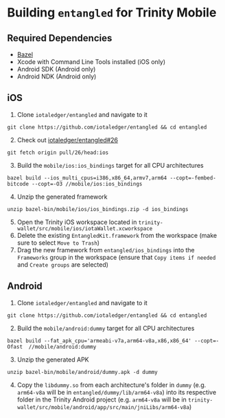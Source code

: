 # Building `entangled` for Trinity Mobile

## Required Dependencies
- [Bazel](https://docs.bazel.build/versions/master/install.html)
- Xcode with Command Line Tools installed (iOS only)
- Android SDK (Android only)
- Android NDK (Android only)


## iOS
1. Clone `iotaledger/entangled` and navigate to it
```
git clone https://github.com/iotaledger/entangled && cd entangled
```
2. Check out [iotaledger/entangled#26](https://github.com/iotaledger/entangled/pull/26)
```
git fetch origin pull/26/head:ios
```
3. Build the `mobile/ios:ios_bindings` target for all CPU architectures
```
bazel build --ios_multi_cpus=i386,x86_64,armv7,arm64 --copt=-fembed-bitcode --copt=-O3 //mobile/ios:ios_bindings
```
4. Unzip the generated framework
```
unzip bazel-bin/mobile/ios/ios_bindings.zip -d ios_bindings
```
5. Open the Trinity iOS workspace located in `trinity-wallet/src/mobile/ios/iotaWallet.xcworkspace`
6. Delete the existing `EntangledKit.framework` from the workspace (make sure to select `Move to Trash`)
7. Drag the new framework from `entangled/ios_bindings` into the `Frameworks` group in the workspace (ensure that `Copy items if needed` and `Create groups` are selected)

## Android

1. Clone `iotaledger/entangled` and navigate to it
```
git clone https://github.com/iotaledger/entangled && cd entangled
```
2. Build the `mobile/android:dummy` target for all CPU architectures
```
bazel build --fat_apk_cpu='armeabi-v7a,arm64-v8a,x86,x86_64' --copt=-Ofast  //mobile/android:dummy
```
3. Unzip the generated APK
```
unzip bazel-bin/mobile/android/dummy.apk -d dummy
```
4. Copy the `libdummy.so` from each architecture's folder in `dummy` (e.g. `arm64-v8a` will be in `entangled/dummy/lib/arm64-v8a`) into its respective folder in the Trinity Android project (e.g. `arm64-v8a` will be in `trinity-wallet/src/mobile/android/app/src/main/jniLibs/arm64-v8a`)
